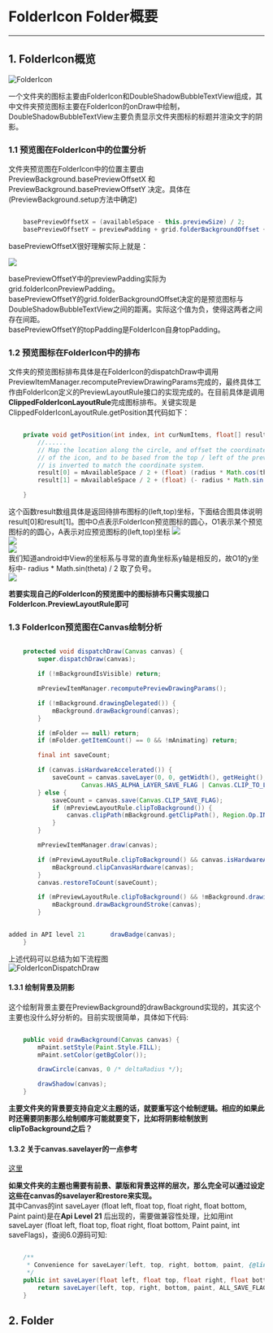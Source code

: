 # FolderIcon Folder概要
---------------------

## 1. FolderIcon概览
![FolderIcon](./images/FolderIcon.png)

一个文件夹的图标主要由FolderIcon和DoubleShadowBubbleTextView组成，其中文件夹预览图标主要在FolderIcon的onDraw中绘制，DoubleShadowBubbleTextView主要负责显示文件夹图标的标题并渲染文字的阴影。

### 1.1 预览图在FolderIcon中的位置分析
文件夹预览图在FolderIcon中的位置主要由PreviewBackground.basePreviewOffsetX 和 PreviewBackground.basePreviewOffsetY 决定。具体在(PreviewBackground.setup方法中确定)

```java {.line-numbers}

    basePreviewOffsetX = (availableSpace - this.previewSize) / 2;
    basePreviewOffsetY = previewPadding + grid.folderBackgroundOffset + topPadding;

```
basePreviewOffsetX很好理解实际上就是：

![](./images/f1.gif)

basePreviewOffsetY中的previewPadding实际为 grid.folderIconPreviewPadding。  
basePreviewOffsetY的grid.folderBackgroundOffset决定的是预览图标与DoubleShadowBubbleTextView之间的距离。实际这个值为负，使得这两者之间存在间距。  
basePreviewOffsetY的topPadding是FolderIcon自身topPadding。

### 1.2 预览图标在FolderIcon中的排布
文件夹的预览图标排布具体是在FolderIcon的dispatchDraw中调用PreviewItemManager.recomputePreviewDrawingParams完成的，最终具体工作由FolderIcon定义的PreviewLayoutRule接口的实现完成的。在目前具体是调用**ClippedFolderIconLayoutRule**完成图标排布。关键实现是ClippedFolderIconLayoutRule.getPosition其代码如下：

```java  {.line-numbers}

    private void getPosition(int index, int curNumItems, float[] result) {
        //......
        // Map the location along the circle, and offset the coordinates to represent the center
        // of the icon, and to be based from the top / left of the preview area. The y component
        // is inverted to match the coordinate system.
        result[0] = mAvailableSpace / 2 + (float) (radius * Math.cos(theta) / 2) - halfIconSize;
        result[1] = mAvailableSpace / 2 + (float) (- radius * Math.sin(theta) / 2) - halfIconSize;

    }

```

这个函数result数组具体是返回待排布图标的(left,top)坐标，下面结合图具体说明result[0]和result[1]。图中O点表示FolderIcon预览图标的圆心，O1表示某个预览图标的的圆心，A表示对应预览图标的(left,top)坐标
![](./images/LayoutRule.png)  
![](./images/f2.gif)  
![](./images/f3.gif)  
我们知道android中View的坐标系与寻常的直角坐标系y轴是相反的，故O1的y坐标中- radius * Math.sin(theta) / 2 取了负号。  
![](./images/f4.gif)  

**若要实现自己的FolderIcon的预览图中的图标排布只需实现接口FolderIcon.PreviewLayoutRule即可**

### 1.3 FolderIcon预览图在Canvas绘制分析

```java {.line-numbers}

    protected void dispatchDraw(Canvas canvas) {
        super.dispatchDraw(canvas);

        if (!mBackgroundIsVisible) return;

        mPreviewItemManager.recomputePreviewDrawingParams();

        if (!mBackground.drawingDelegated()) {
            mBackground.drawBackground(canvas);
        }

        if (mFolder == null) return;
        if (mFolder.getItemCount() == 0 && !mAnimating) return;

        final int saveCount;

        if (canvas.isHardwareAccelerated()) {
            saveCount = canvas.saveLayer(0, 0, getWidth(), getHeight(), null,
                    Canvas.HAS_ALPHA_LAYER_SAVE_FLAG | Canvas.CLIP_TO_LAYER_SAVE_FLAG);
        } else {
            saveCount = canvas.save(Canvas.CLIP_SAVE_FLAG);
            if (mPreviewLayoutRule.clipToBackground()) {
                canvas.clipPath(mBackground.getClipPath(), Region.Op.INTERSECT);
            }
        }

        mPreviewItemManager.draw(canvas);

        if (mPreviewLayoutRule.clipToBackground() && canvas.isHardwareAccelerated()) {
            mBackground.clipCanvasHardware(canvas);
        }
        canvas.restoreToCount(saveCount);

        if (mPreviewLayoutRule.clipToBackground() && !mBackground.drawingDelegated()) {
            mBackground.drawBackgroundStroke(canvas);
        }

 
added in API level 21       drawBadge(canvas);
    }

```
上述代码可以总结为如下流程图  
![FolderIconDispatchDraw](./images/FolderIconDispatchDraw.png)

#### 1.3.1 绘制背景及阴影
这个绘制背景主要在PreviewBackground的drawBackground实现的，其实这个主要也没什么好分析的。目前实现很简单，具体如下代码:  
```java {.line-numbers}

    public void drawBackground(Canvas canvas) {
        mPaint.setStyle(Paint.Style.FILL);
        mPaint.setColor(getBgColor());

        drawCircle(canvas, 0 /* deltaRadius */);

        drawShadow(canvas);
    }

```
**主要文件夹的背景要支持自定义主题的话，就要重写这个绘制逻辑。相应的如果此时还需要阴影那么绘制顺序可能就要变下，比如将阴影绘制放到clipToBackground之后？**

#### 1.3.2 关于canvas.savelayer的一点参考
[这里](http://blog.csdn.net/cquwentao/article/details/51423371)

**如果文件夹的主题也需要有前景、蒙版和背景这样的层次，那么完全可以通过设定这些在canvas的savelayer和restore来实现。**  
其中Canvas的int saveLayer (float left, float top, float right, float bottom, Paint paint)是在**Api Level 21** 后出现的，需要做兼容性处理，比如用int saveLayer (float left, float top, float right, float bottom, Paint paint, int saveFlags)，查阅6.0源码可知:
```java {.line-numbers}

    /**
     * Convenience for saveLayer(left, top, right, bottom, paint, {@link #ALL_SAVE_FLAG})
     */
    public int saveLayer(float left, float top, float right, float bottom, @Nullable Paint paint) {
        return saveLayer(left, top, right, bottom, paint, ALL_SAVE_FLAG);
    }

```

## 2. Folder



